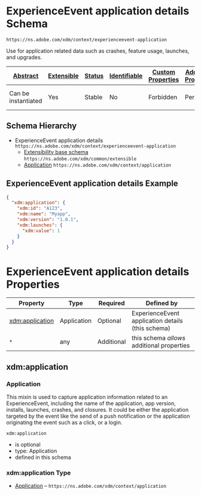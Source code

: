 
# ExperienceEvent application details Schema

```
https://ns.adobe.com/xdm/context/experienceevent-application
```

Use for application related data such as crashes, feature usage, launches, and upgrades.

| [Abstract](../../../abstract.md) | [Extensible](../../../extensions.md) | [Status](../../../status.md) | [Identifiable](../../../id.md) | [Custom Properties](../../../extensions.md) | [Additional Properties](../../../extensions.md) | Defined In |
|----------------------------------|--------------------------------------|------------------------------|--------------------------------|---------------------------------------------|-------------------------------------------------|------------|
| Can be instantiated | Yes | Stable | No | Forbidden | Permitted | [mixins/experience-event/experienceevent-application.schema.json](mixins/experience-event/experienceevent-application.schema.json) |
## Schema Hierarchy

* ExperienceEvent application details `https://ns.adobe.com/xdm/context/experienceevent-application`
  * [Extensibility base schema](../../datatypes/extensible.schema.md) `https://ns.adobe.com/xdm/common/extensible`
  * [Application](../../datatypes/application.schema.md) `https://ns.adobe.com/xdm/context/application`


## ExperienceEvent application details Example
```json
{
  "xdm:application": {
    "xdm:id": "A123",
    "xdm:name": "Myapp",
    "xdm:version": "1.0.1",
    "xdm:launches": {
      "xdm:value": 1
    }
  }
}
```

# ExperienceEvent application details Properties

| Property | Type | Required | Defined by |
|----------|------|----------|------------|
| [xdm:application](#xdmapplication) | Application | Optional | ExperienceEvent application details (this schema) |
| `*` | any | Additional | this schema *allows* additional properties |

## xdm:application
### Application

This mixin is used to capture application information related to an ExperienceEvent, including the name of the application, app version, installs, launches, crashes, and closures. It could be either the application targeted by the event like the send of a push notification or the application originating the event such as a click, or a login.

`xdm:application`
* is optional
* type: Application
* defined in this schema

### xdm:application Type


* [Application](../../datatypes/application.schema.md) – `https://ns.adobe.com/xdm/context/application`




